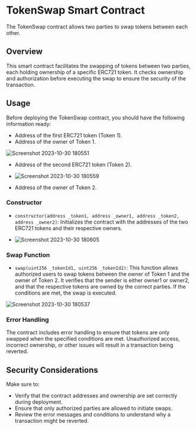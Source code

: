 # TokenSwap Smart Contract

The TokenSwap contract allows two parties to swap tokens between each other.

## Overview

This smart contract facilitates the swapping of tokens between two parties, each holding ownership of a specific ERC721 token. It checks ownership and authorization before executing the swap to ensure the security of the transaction.

## Usage

Before deploying the TokenSwap contract, you should have the following information ready:

- Address of the first ERC721 token (Token 1).
- Address of the owner of Token 1.
  
![Screenshot 2023-10-30 180551](https://github.com/Areeba000/ERC721-contract/assets/140241495/13da8d83-82c2-461f-b2e1-5e2a38a9eab3)

- Address of the second ERC721 token (Token 2).
  
- ![Screenshot 2023-10-30 180559](https://github.com/Areeba000/ERC721-contract/assets/140241495/095c997a-8edc-43b4-8a63-48cf2086c1b4)

- Address of the owner of Token 2.

### Constructor

- `constructor(address _token1, address _owner1, address _token2, address _owner2)`: Initializes the contract with the addresses of the two ERC721 tokens and their respective owners.

- ![Screenshot 2023-10-30 180605](https://github.com/Areeba000/ERC721-contract/assets/140241495/76282875-a156-4222-8e78-bf58e5a7f63d)


### Swap Function

- `swap(uint256 _tokenId1, uint256 _tokenId2)`: This function allows authorized users to swap tokens between the owner of Token 1 and the owner of Token 2. It verifies that the sender is either owner1 or owner2, and that the respective tokens are owned by the correct parties. If the conditions are met, the swap is executed.

 ![Screenshot 2023-10-30 180537](https://github.com/Areeba000/ERC721-contract/assets/140241495/649451ec-32dd-4cad-bd74-422b46f55931)

### Error Handling

The contract includes error handling to ensure that tokens are only swapped when the specified conditions are met. Unauthorized access, incorrect ownership, or other issues will result in a transaction being reverted.

## Security Considerations

Make sure to:

- Verify that the contract addresses and ownership are set correctly during deployment.
- Ensure that only authorized parties are allowed to initiate swaps.
- Review the error messages and conditions to understand why a transaction might be reverted.


